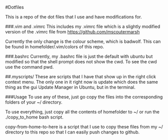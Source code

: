 #Dotfiles

This is a repo of the dot files that I use and have modifications for.

###.vim and .vimrc
This includes my .vimrc file which is a slightly modified version of the .vimrc
file from https://github.com/mscoutermarsh

Currently the only change is the colour scheme, which is badwolf. This can be
found in homefolder/.vim/colors of this repo.

###.bashrc
Currently, my .bashrc file is just the default with ubuntu but modified so that
the shell prompt does not show the cwd. To see the cwd use the command pwd.

##.myscripts/
These are scripts that I have that show up in the right click context menu. The
only one in it right now is update which does the same thing as the gui Update
Manager in Ubuntu, but in the terminal.

###Usage
To use any of these, just go copy the files into the corresponding folders of
your ~/ directory.

To use everything, just copy all the contents of homefolder to ~/ or run the
./copy_to_home bash script.

copy-from-home-to-here is a script that I use to copy these files from my ~/
directory to this repo so that I can easily push changes to github.
